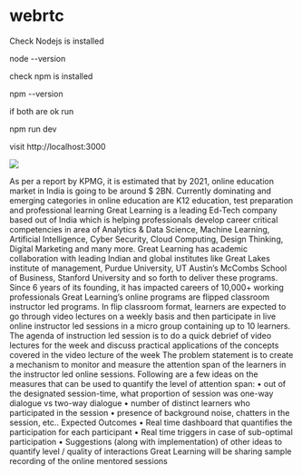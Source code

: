 # webrtc

Check Nodejs is installed

node --version

check npm is installed

npm --version

if both are ok run

npm run dev

visit http://localhost:3000

<img src="https://hub.umd.edu/sites/default/files/2020-04/image/ZoomBombing3_1920x1080.gif">

As per a report by KPMG, it is estimated that by 2021, online education market in India is going to be around \$ 2BN. Currently dominating and emerging categories in online education are K12 education, test preparation and professional learning Great Learning is a leading Ed-Tech company based out of India which is helping professionals develop career critical competencies in area of Analytics & Data Science, Machine Learning, Artificial Intelligence, Cyber Security, Cloud Computing, Design Thinking, Digital Marketing and many more. Great Learning has academic collaboration with leading Indian and global institutes like Great Lakes institute of management, Purdue University, UT Austin’s McCombs School of Business, Stanford University and so forth to deliver these programs. Since 6 years of its founding, it has impacted careers of 10,000+ working professionals Great Learning’s online programs are flipped classroom instructor led programs. In flip classroom format, learners are expected to go through video lectures on a weekly basis and then participate in live online instructor led sessions in a micro group containing up to 10 learners. The agenda of instruction led session is to do a quick debrief of video lectures for the week and discuss practical applications of the concepts covered in the video lecture of the week The problem statement is to create a mechanism to monitor and measure the attention span of the learners in the instructor led online sessions. Following are a few ideas on the measures that can be used to quantify the level of attention span:
• out of the designated session-time, what proportion of session was one-way dialogue vs two-way dialogue • number of distinct learners who participated in the session
• presence of background noise, chatters in the session, etc.. Expected Outcomes
• Real time dashboard that quantifies the participation for each participant
• Real time triggers in case of sub-optimal participation
• Suggestions (along with implementation) of other ideas to quantify level / quality of interactions Great Learning will be sharing sample recording of the online mentored sessions
